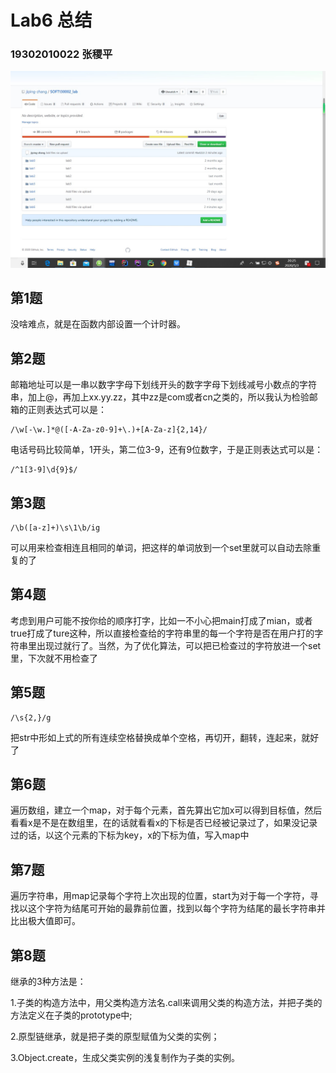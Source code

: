 # Lab6 总结

### 19302010022 张稷平

![github提交截图](github提交截图.jpg)

## 第1题

没啥难点，就是在函数内部设置一个计时器。

## 第2题

邮箱地址可以是一串以数字字母下划线开头的数字字母下划线减号小数点的字符串，加上@，再加上xx.yy.zz，其中zz是com或者cn之类的，所以我认为检验邮箱的正则表达式可以是：

```regrex
/\w[-\w.]*@([-A-Za-z0-9]+\.)+[A-Za-z]{2,14}/
```

电话号码比较简单，1开头，第二位3-9，还有9位数字，于是正则表达式可以是：

```regrex
/^1[3-9]\d{9}$/
```

## 第3题

```
/\b([a-z]+)\s\1\b/ig
```

可以用来检查相连且相同的单词，把这样的单词放到一个set里就可以自动去除重复的了

## 第4题

考虑到用户可能不按你给的顺序打字，比如一不小心把main打成了mian，或者true打成了ture这种，所以直接检查给的字符串里的每一个字符是否在用户打的字符串里出现过就行了。当然，为了优化算法，可以把已检查过的字符放进一个set里，下次就不用检查了

## 第5题

```
/\s{2,}/g
```

把str中形如上式的所有连续空格替换成单个空格，再切开，翻转，连起来，就好了

## 第6题

遍历数组，建立一个map，对于每个元素，首先算出它加x可以得到目标值，然后看看x是不是在数组里，在的话就看看x的下标是否已经被记录过了，如果没记录过的话，以这个元素的下标为key，x的下标为值，写入map中

## 第7题

遍历字符串，用map记录每个字符上次出现的位置，start为对于每一个字符，寻找以这个字符为结尾可开始的最靠前位置，找到以每个字符为结尾的最长字符串并比出极大值即可。

## 第8题

继承的3种方法是：

1.子类的构造方法中，用父类构造方法名.call来调用父类的构造方法，并把子类的方法定义在子类的prototype中;

2.原型链继承，就是把子类的原型赋值为父类的实例；

3.Object.create，生成父类实例的浅复制作为子类的实例。